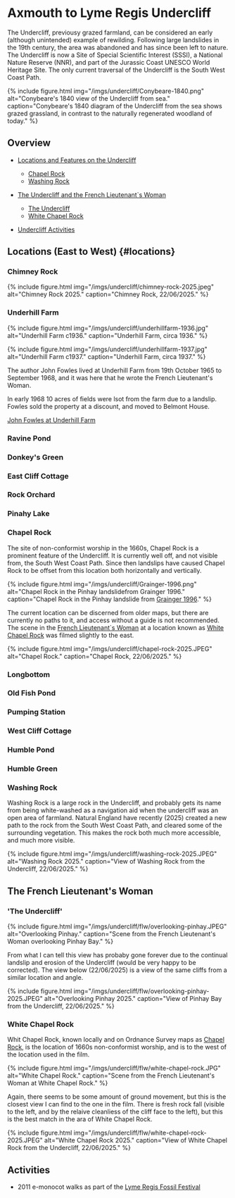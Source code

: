 # Axmouth to Lyme Regis Undercliff

The Undercliff, previousy grazed farmland, can be considered an early (although unintended) example of rewilding. Following large landslides in the 19th century, the area was abandoned and has since been left to nature. The Undercliff is now a Site of Special Scientific Interest (SSSI), a National Nature Reserve (NNR), and part of the Jurassic Coast UNESCO World Heritage Site. The only current traversal of the Undercliff is the South West Coast Path.

{% include figure.html img="/imgs/undercliff/Conybeare-1840.png" alt="Conybeare's 1840 view of the Undercliff from sea." caption="Conybeare's 1840 diagram of the Undercliff from the sea shows grazed grassland, in contrast to the naturally regenerated woodland of today." %}

## Overview

- [Locations and Features on the Undercliff](#locations)
  - [Chapel Rock](#chapel-rock)
  - [Washing Rock](#washing-rock)

- [The Undercliff and the French Lieutenant`s Woman](#the-french-lieutenants-woman)
  - [The Undercliff](#the-undercliff)
  - [White Chapel Rock](#white-chapel-rock)

- [Undercliff Activities](#activities)

## Locations (East to West) {#locations}

### Chimney Rock

{% include figure.html img="/imgs/undercliff/chimney-rock-2025.jpeg" alt="Chimney Rock 2025." caption="Chimney Rock, 22/06/2025." %}

### Underhill Farm

{% include figure.html img="/imgs/undercliff/underhillfarm-1936.jpg" alt="Underhill Farm c1936." caption="Underhill Farm, circa 1936." %}

{% include figure.html img="/imgs/undercliff/underhillfarm-1937.jpg" alt="Underhill Farm c1937." caption="Underhill Farm, circa 1937." %}

 The author John Fowles lived at Underhill Farm from 19th October 1965 to September 1968, and it was here that he wrote the French Lieutenant's Woman.

 In early 1968 10 acres of fields were lsot from the farm due to a landslip. Fowles sold the property at a discount, and moved to Belmont House.

 [John Fowles at Underhill Farm](https://news.dorsetcouncil.gov.uk/dorset-history-centre-blog/2022/11/04/john-fowles-part-3/)

### Ravine Pond

### Donkey's Green

### East Cliff Cottage

### Rock Orchard

### Pinahy Lake

### Chapel Rock

The site of non-conformist worship in the 1660s, Chapel Rock is a prominent feature of the Undercliff. It is currently well off, and not visible from, the South West Coast Path. Since then landslips have caused Chapel Rock to be offset from this location both horizontally and vertically.

{% include figure.html img="/imgs/undercliff/Grainger-1996.png" alt="Chapel Rock in the Pinhay landslidefrom Grainger 1996." caption="Chapel Rock in the Pinhay landslide from <a href='https://ussher.org.uk/wp-content/uploads/journal/1996/02-Grainger_et_al_1996.pdf' >Grainger 1996</a>." %}

The current location can be discerned from older maps, but there are currently no paths to it, and access without a guide is not recommended. The scene in the [French Lieutenant`s Woman](#the-french-lieutenants-woman) at a location known as [White Chapel Rock](#white-chapel-rock) was filmed slightly to the east.

{% include figure.html img="/imgs/undercliff/chapel-rock-2025.JPEG" alt="Chapel Rock." caption="Chapel Rock, 22/06/2025." %}

### Longbottom

### Old Fish Pond

### Pumping Station

### West Cliff Cottage

### Humble Pond

### Humble Green

### Washing Rock

Washing Rock is a large rock in the Undercliff, and probably gets its name from being white-washed as a navigation aid when the undercliff was an open area of farmland. Natural England have recently (2025) created a new path to the rock from the South West Coast Path, and cleared some of the surrounding vegetation. This makes the rock both much more accessible, and much more visible.

{% include figure.html img="/imgs/undercliff/washing-rock-2025.JPEG" alt="Washing Rock 2025." caption="View of Washing Rock from the Undercliff, 22/06/2025." %}

## The French Lieutenant's Woman

### 'The Undercliff'

{% include figure.html img="/imgs/undercliff/flw/overlooking-pinhay.JPEG" alt="Overlooking Pinhay." caption="Scene from the French Lieutenant's Woman overlooking Pinhay Bay." %}

From what I can tell this view has probaby gone forever due to the continual landslip and erosion of the Undercliff (would be very happy to be corrected). The view below (22/06/2025) is a view of the same cliffs from a similar location and angle.

{% include figure.html img="/imgs/undercliff/flw/overlooking-pinhay-2025.JPEG" alt="Overlooking Pinhay 2025." caption="View of Pinhay Bay from the Undercliff, 22/06/2025." %}

### White Chapel Rock

Whit Chapel Rock, known locally and on Ordnance Survey maps as [Chapel Rock](#chapel-rock), is the location of 1660s non-conformist worship, and is to the west of the location used in the film.

{% include figure.html img="/imgs/undercliff/flw/white-chapel-rock.JPG" alt="White Chapel Rock." caption="Scene from the French Lieutenant's Woman at White Chapel Rock." %}

Again, there seems to be some amount of ground movement, but this is the closest view I can find to the one in the film. There is fresh rock fall (visible to the left, and by the relaive cleanliess of the cliff face to the left), but this is the best match in the ara of White Chapel Rock.

{% include figure.html img="/imgs/undercliff/flw/white-chapel-rock-2025.JPEG" alt="White Chapel Rock 2025." caption="View of White Chapel Rock from the Undercliff, 22/06/2025." %}

## Activities

- 2011 e-monocot walks as part of the [Lyme Regis Fossil Festival](https://fossilfestival.com/)
